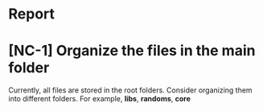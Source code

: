 # Report

# [NC-1] Organize the files in the main folder
Currently, all files are stored in the root folders. Consider organizing them into different folders. For example, **libs**, **randoms**, **core**

